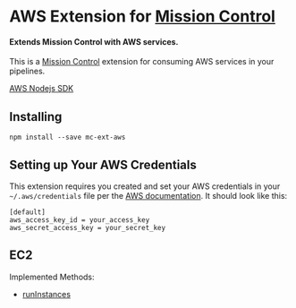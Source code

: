 # AWS Extension for [Mission Control](https://github.com/space-race/mission-control)
#### Extends Mission Control with AWS services.

This is a [Mission Control](https://github.com/space-race/mission-control) extension for consuming AWS services in your pipelines.

[AWS Nodejs SDK](http://docs.aws.amazon.com/AWSJavaScriptSDK/latest/_index.html)

## Installing

```
npm install --save mc-ext-aws
```

## Setting up Your AWS Credentials

This extension requires you created and set your AWS credentials in your `~/.aws/credentials` file per the [AWS documentation](http://aws.amazon.com/sdk-for-node-js/). It should look like this:
  
    [default]
    aws_access_key_id = your_access_key
    aws_secret_access_key = your_secret_key


## EC2

Implemented Methods:

- [runInstances](http://docs.aws.amazon.com/AWSJavaScriptSDK/latest/AWS/EC2.html#runInstances-property)
